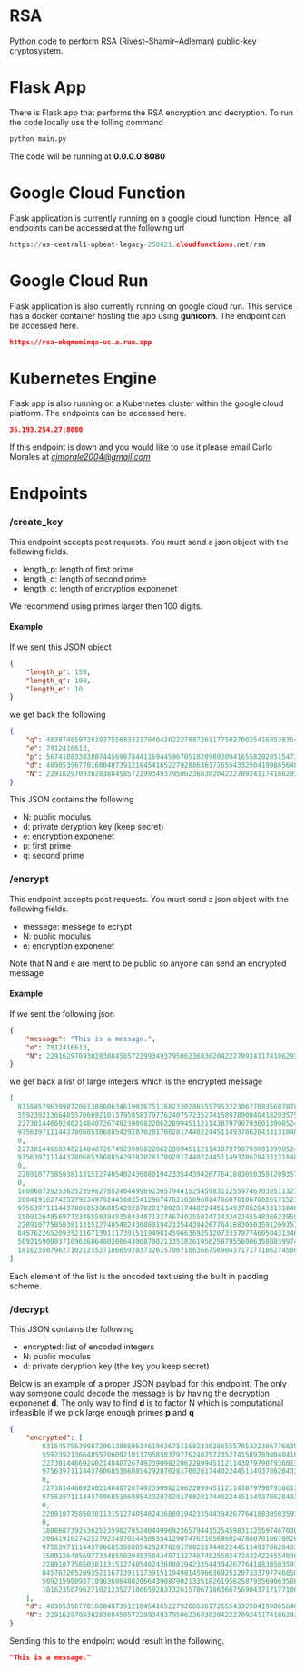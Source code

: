 # RSA
Python code to perform RSA (Rivest–Shamir–Adleman) public-key cryptosystem.

# Flask App
There is Flask app that performs the RSA encryption and decryption. To run the code locally use the folling command

```python
python main.py
```

The code will be running at **0.0.0.0:8080**

# Google Cloud Function
Flask application is currently running on a google cloud function. Hence, all endpoints can be accessed at the following url

```python
https://us-central1-upbeat-legacy-250621.cloudfunctions.net/rsa
```

# Google Cloud Run
Flask application is also currently running on google cloud run. This service has a docker container hosting the app using **gunicorn**. The endpoint can be accessed here.
```json
https://rsa-ebqmominqa-uc.a.run.app
```
# Kubernetes Engine
Flask app is also running on a Kubernetes cluster within the google cloud platform. The endpoints can be accessed here.
```json
35.193.254.27:8080
```
If this endpoint is down and you would like to use it please email Carlo Morales at *cjmorale2004@gmail.com*

# Endpoints
### /create_key

This endpoint accepts post requests. You must send a json object with the following fields.

- length_p: length of first prime
- length_q: length of second prime
- length_q: length of encryption exponenet

We recommend using primes larger then 100 digits.

#### Example
If we sent this JSON object
```json
{
	"length_p": 150,
	"length_q": 100,
	"length_e": 10
}
```
we get back the following
```json
{
	"q": 4038748597381937556833217040420222788726117750270025416853835411860720071714480754296099134659081513,
	"e": 7912416613,
	"p": 567410833838074456967844116944596705182098030941655820205154731004886910139108165010642221629118053436291782065511207091451073066361427748777481242911,
	"d": 469053967701680487391218454165227928863617265543325041998656486782645220586261103507664739696185230261548081884200091726626437172506249527623795229995752526834875832746930114845084457142155060434941351923189431835015812045819917956747767519318867357,
	"N": 2291629709302838845857229934937950623683020422270924117418629363327132328023333700408011220942118919000221515092649375006506694026930728842979026562406224624621192278265982531512554851334829666899007232990546301093827432804529395125636976980902404343
}
```

This JSON contains the following

- N: public modulus
- d: private deryption key (keep secret)
- e: encryption exponenet
- p: first prime
- q: second prime

### /encrypt

This endpoint accepts post requests. You must send a json object with the following fields.

- messege: messege to ecrypt
- N: public modulus
- e: encryption exponenet

Note that N and e are ment to be public so anyone can send an encrypted message

#### Example

If we sent the following json

```json
{
	"message": "This is a message.",
	"e": 7912416613,
	"N": 2291629709302838845857229934937950623683020422270924117418629363327132328023333700408011220942118919000221515092649375006506694026930728842979026562406224624621192278265982531512554851334829666899007232990546301093827432804529395125636976980902404343
}
```

we get back a list of large integers which is the encrypted message

```json
[
  831645796399872061388606346190367511682330286555795322306776835687878131234457671834697189278422629559570799277012831668330883143171547449242130510031708635498802361275681750585704887325257766296143899356800891500194893529197200051933226473774025408,
  55923921366485570609210137958583797762407572352741589789004041829357567572412319087898258652016066333431425685929812798245916027548807186267194451618105465005505975292062045251040115454211097610697372293456659586166059674806562203126514898312545358,
  2273014466924021484072674923909822062289945112114387979079360139985242470277112648876960262106888239450425289675507486131219546807037921150733602757194661244226494416062990448686443790503030492474998371518779632889556874775953196857956983274898322351,
  975639711144378068538688542928702817002817440224451149378628433131848217618289618565994015129597559439116230806054924974797410715144987240532955656065026910639209604097731957396574143173497361824672571779935229434851973972735175598690231975098437684,
  0,
  2273014466924021484072674923909822062289945112114387979079360139985242470277112648876960262106888239450425289675507486131219546807037921150733602757194661244226494416062990448686443790503030492474998371518779632889556874775953196857956983274898322351,
  975639711144378068538688542928702817002817440224451149378628433131848217618289618565994015129597559439116230806054924974797410715144987240532955656065026910639209604097731957396574143173497361824672571779935229434851973972735175598690231975098437684,
  0,
  2289107758503811315127405482436080194233544394267764188305035912093576254398794219059935555714287801398751978569216382936064600866003612479031244007683727503906686830666121303227111574315162986598815485013658654909424871674704772304252206943689715041,
  0,
  1808687392536252359827852404499692365794415254598311255974670385113270198732460509615299550810553095825320560334505381854036933541888212870960645599061860688238734690825254167409513874118020668303540662432728102803839680528987405549153862911393315666,
  2004191627425279234970244508354129674762105696024786070106700261715212055524795755246014835063158984670853182909326992306608109154154088333275695969001180773547141105066991257516079965022774148802150104209201791676367575501396391514918154804753603493,
  975639711144378068538688542928702817002817440224451149378628433131848217618289618565994015129597559439116230806054924974797410715144987240532955656065026910639209604097731957396574143173497361824672571779935229434851973972735175598690231975098437684,
  1509126485697733485503945358434871327467402550247243242245548366239592184190081159017719774074131776206462907010660193793718963226857784387412542035925260975416494087234356781285261983856454452435561538073941571888660614862070706529015171226302721,
  2289107758503811315127405482436080194233544394267764188305035912093576254398794219059935555714287801398751978569216382936064600866003612479031244007683727503906686830666121303227111574315162986598815485013658654909424871674704772304252206943689715041,
  845762265209352116713911173915119498145966369251207333797746050431346402422010046999285918283569578599765302077913776478968545016749682150680980175961441963961669541276464195295678320849193065027075420304615243377022975823312610294035330235154702512,
  509215900937189636864802066439087902133518261956258795569063508039974527699641620245288401854997833577138614506033460109452379460561893845421215542373358716058669104012782505455621194426245628399960982591598865686521308611599558456107419685270683865,
  1816235079627102123527186659283732615706718636675690437171771062745863444511519585552016330885895357446985759064159632982187164088607616444072759705718842316578762345318636878669466489336377936829185603795672598469721149947189813411011671554624937967
]
```
Each element of the list is the encoded text using the built in padding scheme.

### /decrypt
This JSON contains the following

- encrypted: list of encoded integers
- N: public modulus
- d: private deryption key (the key you keep secret)


Below is an example of a proper JSON payload for this endpoint. The only way someone could decode the message is by having the decryption exponenet **d**. The only way to find **d** is to factor N which is computational infeasible if we pick large enough primes **p** and **q**

```json
{
	"encrypted": [
		831645796399872061388606346190367511682330286555795322306776835687878131234457671834697189278422629559570799277012831668330883143171547449242130510031708635498802361275681750585704887325257766296143899356800891500194893529197200051933226473774025408,
		55923921366485570609210137958583797762407572352741589789004041829357567572412319087898258652016066333431425685929812798245916027548807186267194451618105465005505975292062045251040115454211097610697372293456659586166059674806562203126514898312545358,
		2273014466924021484072674923909822062289945112114387979079360139985242470277112648876960262106888239450425289675507486131219546807037921150733602757194661244226494416062990448686443790503030492474998371518779632889556874775953196857956983274898322351,
		975639711144378068538688542928702817002817440224451149378628433131848217618289618565994015129597559439116230806054924974797410715144987240532955656065026910639209604097731957396574143173497361824672571779935229434851973972735175598690231975098437684,
		0,
		2273014466924021484072674923909822062289945112114387979079360139985242470277112648876960262106888239450425289675507486131219546807037921150733602757194661244226494416062990448686443790503030492474998371518779632889556874775953196857956983274898322351,
		975639711144378068538688542928702817002817440224451149378628433131848217618289618565994015129597559439116230806054924974797410715144987240532955656065026910639209604097731957396574143173497361824672571779935229434851973972735175598690231975098437684,
		0,
		2289107758503811315127405482436080194233544394267764188305035912093576254398794219059935555714287801398751978569216382936064600866003612479031244007683727503906686830666121303227111574315162986598815485013658654909424871674704772304252206943689715041,
		0,
		1808687392536252359827852404499692365794415254598311255974670385113270198732460509615299550810553095825320560334505381854036933541888212870960645599061860688238734690825254167409513874118020668303540662432728102803839680528987405549153862911393315666,
		2004191627425279234970244508354129674762105696024786070106700261715212055524795755246014835063158984670853182909326992306608109154154088333275695969001180773547141105066991257516079965022774148802150104209201791676367575501396391514918154804753603493,
		975639711144378068538688542928702817002817440224451149378628433131848217618289618565994015129597559439116230806054924974797410715144987240532955656065026910639209604097731957396574143173497361824672571779935229434851973972735175598690231975098437684,
		1509126485697733485503945358434871327467402550247243242245548366239592184190081159017719774074131776206462907010660193793718963226857784387412542035925260975416494087234356781285261983856454452435561538073941571888660614862070706529015171226302721,
		2289107758503811315127405482436080194233544394267764188305035912093576254398794219059935555714287801398751978569216382936064600866003612479031244007683727503906686830666121303227111574315162986598815485013658654909424871674704772304252206943689715041,
		845762265209352116713911173915119498145966369251207333797746050431346402422010046999285918283569578599765302077913776478968545016749682150680980175961441963961669541276464195295678320849193065027075420304615243377022975823312610294035330235154702512,
		509215900937189636864802066439087902133518261956258795569063508039974527699641620245288401854997833577138614506033460109452379460561893845421215542373358716058669104012782505455621194426245628399960982591598865686521308611599558456107419685270683865,
		1816235079627102123527186659283732615706718636675690437171771062745863444511519585552016330885895357446985759064159632982187164088607616444072759705718842316578762345318636878669466489336377936829185603795672598469721149947189813411011671554624937967
	],
	"d": 469053967701680487391218454165227928863617265543325041998656486782645220586261103507664739696185230261548081884200091726626437172506249527623795229995752526834875832746930114845084457142155060434941351923189431835015812045819917956747767519318867357,
	"N": 2291629709302838845857229934937950623683020422270924117418629363327132328023333700408011220942118919000221515092649375006506694026930728842979026562406224624621192278265982531512554851334829666899007232990546301093827432804529395125636976980902404343
}
```

Sending this to the endpoint would result in the following.

```json
"This is a message."
```